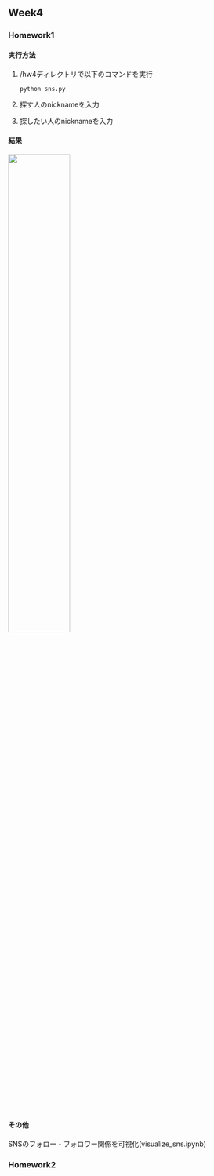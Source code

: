 ## Week4
### Homework1
#### 実行方法
1. /hw4ディレクトリで以下のコマンドを実行 
    
    `python sns.py`
1. 探す人のnicknameを入力
1. 探したい人のnicknameを入力

#### 結果
<img src="https://user-images.githubusercontent.com/29967880/59767126-92828b00-92dc-11e9-8278-2446df199b11.png"  width=50%>


#### その他
SNSのフォロー・フォロワー関係を可視化(visualize_sns.ipynb)

### Homework2

